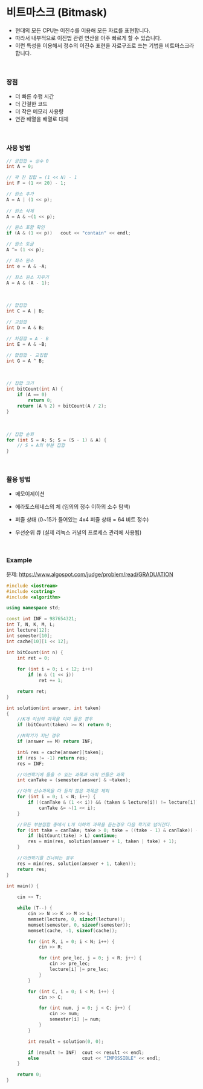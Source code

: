 # 비트마스크 (Bitmask)

* 현대의 모든 CPU는 이진수를 이용해 모든 자료를 표현합니다. 
* 따라서 내부적으로 이진법 관련 연산을 아주 빠르게 할 수 있습니다.
* 이런 특성을 이용해서 정수의 이진수 표현을 자료구조로 쓰는 기법을 비트마스크라 합니다.

<br>

### 장점

* 더 빠른 수행 시간
* 더 간결한 코드
* 더 작은 메모리 사용량
* 연관 배열을 배열로 대체

<br>

### 사용 방법

```c++
// 공집합 = 상수 0
int A = 0;

// 꽉 찬 집합 = (1 << N) - 1
int F = (1 << 20) - 1;

// 원소 추가
A = A | (1 << p);
    
// 원소 삭제
A = A & ~(1 << p);

// 원소 포함 확인
if (A & (1 << p))	cout << "contain" << endl;

// 원소 토글
A ^= (1 << p);

// 최소 원소
int e = A & -A;

// 최소 원소 지우기
A = A & (A - 1);
```

<br>

```c++
// 합집합
int C = A | B;

// 교집합
int D = A & B;

// 차집합 = A - B
int E = A & ~B;

// 합집합 - 교집합
int G = A ^ B;
```

<br>

```c++
// 집합 크기
int bitCount(int A) {
    if (A == 0)
        return 0;
    return (A % 2) + bitCount(A / 2);
}
```

<br>

```c++
// 집합 순회
for (int S = A; S; S = (S - 1) & A) {
	// S = A의 부분 집합
}
```

<br>

### 활용 방법

* 메모이제이션

* 에라토스테네스의 체 (임의의 정수 이하의 소수 탐색)

* 퍼즐 상태 (0~15가 들어있는 4x4 퍼즐 상태 = 64 비트 정수)

* 우선순위 큐 (실제 리눅스 커널의 프로세스 관리에 사용됨)

<br>

### Example

문제: https://www.algospot.com/judge/problem/read/GRADUATION

```c++
#include <iostream>
#include <cstring>
#include <algorithm>

using namespace std;

const int INF = 987654321;
int T, N, K, M, L;
int lecture[12];
int semester[10];
int cache[10][1 << 12];

int bitCount(int n) {
	int ret = 0;
	
	for (int i = 0; i < 12; i++)
		if (n & (1 << i))
			ret += 1;

	return ret;
}

int solution(int answer, int taken)
{
	//K개 이상의 과목을 이미 들은 경우
	if (bitCount(taken) >= K) return 0;

	//M학기가 지난 경우
	if (answer == M) return INF;

	int& res = cache[answer][taken];
	if (res != -1) return res;
	res = INF;

	//이번학기에 들을 수 있는 과목과 아직 안들은 과목
	int canTake = (semester[answer] & ~taken);

	//아직 선수과목을 다 듣지 않은 과목은 제외
	for (int i = 0; i < N; i++) {
		if ((canTake & (1 << i)) && (taken & lecture[i]) != lecture[i])
			canTake &= ~(1 << i);
	}

	//모든 부분집합 중에서 L개 이하의 과목을 듣는경우 다음 학기로 넘어간다.
	for (int take = canTake; take > 0; take = ((take - 1) & canTake)) {
		if (bitCount(take) > L) continue;
		res = min(res, solution(answer + 1, taken | take) + 1);
	}

	//이번학기를 건너뛰는 경우
	res = min(res, solution(answer + 1, taken));
	return res;
}

int main() {
	
	cin >> T;

	while (T--) {
		cin >> N >> K >> M >> L;
		memset(lecture, 0, sizeof(lecture));
		memset(semester, 0, sizeof(semester));
		memset(cache, -1, sizeof(cache));

		for (int R, i = 0; i < N; i++) {
			cin >> R;

			for (int pre_lec, j = 0; j < R; j++) {
				cin >> pre_lec;
				lecture[i] |= pre_lec;
			}
		}

		for (int C, i = 0; i < M; i++) {
			cin >> C;

			for (int num, j = 0; j < C; j++) {
				cin >> num;
				semester[i] |= num;
			}
		}

		int result = solution(0, 0);

		if (result != INF)	cout << result << endl;
		else				cout << "IMPOSSIBLE" << endl;
	}

	return 0;
}
```





